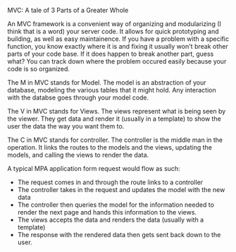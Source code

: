 
MVC: A tale of 3 Parts of a Greater Whole 

An MVC framework is a convenient way of organizing and modularizing (I think that is a word) your server code. It allows for quick prototyping and building, as well as easy maintainence. If you have a problem with a specific function, you know exactly where it is and fixing it usually won't break other parts of your code base. If it does happen to break another part, guess what? You can track down where the problem occured easily because your code is so organized. 

The M in MVC stands for Model. The model is an abstraction of your database, modeling the various tables that it might hold. Any interaction with the databse goes through your model code.

The V in MVC stands for Views. The views represent what is being seen by the viewer. They get data and render it (usually in a template) to show the user the data the way you want them to.

The C in MVC stands for controller. The controller is the middle man in the operation. It links the routes to the models and the views, updating the models, and calling the views to render the data. 

A typical MPA application form request would flow as such:
- The request comes in and through the route links to a controller
- The controller takes in the request and updates the model with the new data
- The controller then queries the model for the information needed to render the next page and hands this information to the views.
- The views accepts the data and renders the data (usually with a template)
- The response with the rendered data then gets sent back down to the user.
